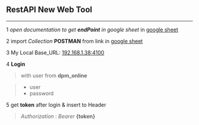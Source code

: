 ## __RestAPI New Web Tool__
-------------------------------------

1 *open documentation to get __endPoint__ in google sheet* in [google sheet](https://docs.google.com/spreadsheets/d/1AGmod0OzPZA5B6D4CSoND3r0uRyzM7IXqRsulJcW-xw/edit?usp=sharing)

2 import *Collection* __POSTMAN__ from link in [google sheet](https://docs.google.com/spreadsheets/d/1AGmod0OzPZA5B6D4CSoND3r0uRyzM7IXqRsulJcW-xw/edit?usp=sharing)

3 My Local Base_URL: [192.168.1.38:4100](192.168.1.38:4100)

4 **Login**
> with user from **dpm_online**

> * user
> * password

5 get __token__ after login & insert to Header
> *Authorization* : _Bearer_ __{token}__
